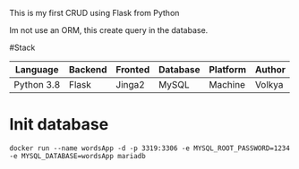 This is my first CRUD using Flask from Python

Im not use an ORM, this create query in the database.

#Stack

| Language | Backend | Fronted | Database | Platform | Author |
| -------- | -------- |--------|--------|--------|--------|
| Python 3.8 | Flask | Jinga2 | MySQL | Machine | Volkya |

# Init database

`docker run --name wordsApp -d -p 3319:3306 -e MYSQL_ROOT_PASSWORD=1234 -e MYSQL_DATABASE=wordsApp mariadb`
